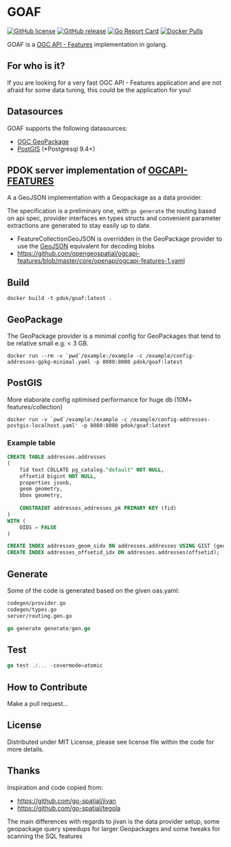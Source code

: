 # GOAF

[![GitHub license](https://img.shields.io/github/license/PDOK/goaf)](https://github.com/PDOK/goaf/blob/master/LICENSE)
[![GitHub release](https://img.shields.io/github/release/PDOK/goaf.svg)](https://github.com/PDOK/goaf/releases)
[![Go Report Card](https://goreportcard.com/badge/PDOK/goaf)](https://goreportcard.com/report/PDOK/goaf)
[![Docker Pulls](https://img.shields.io/docker/pulls/pdok/goaf.svg)](https://hub.docker.com/r/pdok/goaf)

GOAF is a [OGC API - Features](https://www.ogc.org/standards/ogcapi-features) implementation in golang.

## For who is it?

If you are looking for a very fast OGC API - Features application and are not afraid for some data tuning, this could be the application for you!

## Datasources

GOAF supports the following datasources:

* [OGC GeoPackage](https://www.geopackage.org/)
* [PostGIS](https://postgis.net/) (*Postgresql 9.4+)

## PDOK server implementation of [OGCAPI-FEATURES](https://github.com/opengeospatial/ogcapi-features/blob/master/core/examples/openapi/ogcapi-features-1-example1.yaml)

A a GeoJSON implementation with a Geopackage as a data provider.

The specification is a preliminary one, with `go generate` the routing based on api spec, provider interfaces en types structs and convenient parameter extractions are generated to stay easily up to date.

* FeatureCollectionGeoJSON is overridden in the GeoPackage provider to use the [GeoJSON](https://github.com/go-spatial/geom/tree/master/encoding/geojson) equivalent for decoding blobs
* <https://github.com/opengeospatial/ogcapi-features/blob/master/core/openapi/ogcapi-features-1.yaml>

## Build

```docker
docker build -t pdok/goaf:latest .
```

## GeoPackage

The GeoPackage provider is a minimal config for GeoPackages that tend to be relative small e.g. < 3 GB.

```docker
docker run --rm -v `pwd`/example:/example -c /example/config-addresses-gpkg-minimal.yaml -p 8080:8080 pdok/goaf:latest
```

## PostGIS

More elaborate config optimised performance for huge db (10M+ features/collection)

```docker
docker run -v `pwd`/example:/example -c /example/config-addresses-postgis-localhost.yaml' -p 8080:8080 pdok/goaf:latest
```

### Example table

```sql
CREATE TABLE addresses.addresses
(
    fid text COLLATE pg_catalog."default" NOT NULL,
    offsetid bigint NOT NULL,
    properties jsonb,
    geom geometry,
    bbox geometry,
      
    CONSTRAINT addresses_addresses_pk PRIMARY KEY (fid)
)
WITH (
    OIDS = FALSE
)

CREATE INDEX addresses_geom_sidx ON addresses.addresses USING GIST (geom);
CREATE INDEX addresses_offsetid_idx ON addresses.addresses(offsetid);
```

## Generate

Some of the code is generated based on the given oas.yaml:

```bash
codegen/provider.go
codegen/types.go
server/routing.gen.go
```

```go
go generate generate/gen.go
```

## Test

```go
go test ./... -covermode=atomic
```

## How to Contribute

Make a pull request...

## License

Distributed under MIT License, please see license file within the code for more details.

## Thanks

Inspiration and code copied from:

* <https://github.com/go-spatial/jivan>
* <https://github.com/go-spatial/tegola>

The main differences with regards to jivan is the data provider setup, some geopackage query speedups for larger Geopackages and
some tweaks for scanning the SQL features
